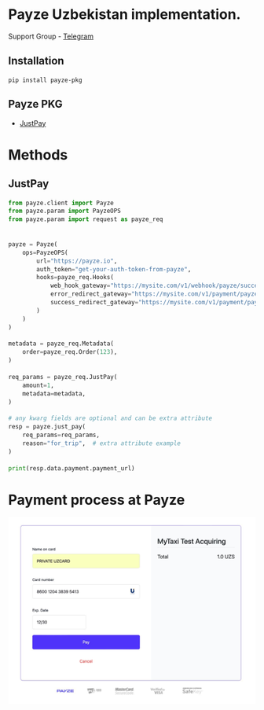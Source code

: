 # Payze Uzbekistan implementation.

Support Group - <a href="https://t.me/+Ng1axYLNyBAyYTRi">Telegram</a> <br/>

## Installation

```shell
pip install payze-pkg
```

## Payze PKG
- [JustPay](#justpay)
# Methods

## JustPay

```python
from payze.client import Payze
from payze.param import PayzeOPS
from payze.param import request as payze_req


payze = Payze(
    ops=PayzeOPS(
        url="https://payze.io",
        auth_token="get-your-auth-token-from-payze",
        hooks=payze_req.Hooks(
            web_hook_gateway="https://mysite.com/v1/webhook/payze/success",
            error_redirect_gateway="https://mysite.com/v1/payment/payze/re-pay",
            success_redirect_gateway="https://mysite.com/v1/payment/payze/thanks",
        )
    )
)

metadata = payze_req.Metadata(
    order=payze_req.Order(123),
)

req_params = payze_req.JustPay(
    amount=1,
    metadata=metadata,
)

# any kwarg fields are optional and can be extra attribute
resp = payze.just_pay(
    req_params=req_params,
    reason="for_trip",  # extra attribute example
)

print(resp.data.payment.payment_url)
```
# Payment process at Payze

[//]: # (<img src="static/process.jpg" alt="Sizning Rasm Manba" style="width: 200px; height: 400px">)
![To'lov qilish uchun kartani kiritish](static/process.jpg)


[//]: # (## Confirm payment button:)

[//]: # (<img src="static/verify.jpg" alt="Rasm 1" style="width: 200px; height: 400px">)

[//]: # ()
[//]: # (## Payment was successfully:)

[//]: # (<img src="static/success.jpg" alt="Rasm 1" style="width: 200px; height: 400px">)






